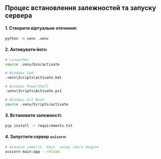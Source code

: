 ## Процес встановлення залежностей та запуску сервера

#### 1. Створити віртуальне оточення:
```sh
python -m venv .venv
```

#### 2. Активувати його:
```sh
# Linux/Mac
source .venv/bin/activate

# Windows Cmd
.venv\Scripts\activate.bat

# Windows PowerShell
.venv\Scripts\Activate.ps1

# Windows Git Bash
source .venv/Scripts/activate
```

#### 3. Встановити залежності:
```sh
pip install -r requirements.txt
```

#### 4. Запустити сервер `uvicorn`:
```sh
# вказати замість `main` назву свого модуля
uvicorn main:app --reload
```
